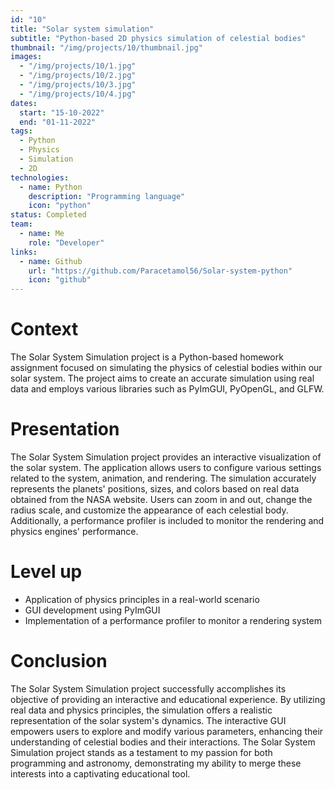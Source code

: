 ```yaml
---
id: "10"
title: "Solar system simulation"
subtitle: "Python-based 2D physics simulation of celestial bodies"
thumbnail: "/img/projects/10/thumbnail.jpg"
images:
  - "/img/projects/10/1.jpg"
  - "/img/projects/10/2.jpg"
  - "/img/projects/10/3.jpg"
  - "/img/projects/10/4.jpg"
dates:
  start: "15-10-2022"
  end: "01-11-2022"
tags:
  - Python
  - Physics
  - Simulation
  - 2D
technologies:
  - name: Python
    description: "Programming language"
    icon: "python"
status: Completed
team:
  - name: Me
    role: "Developer"
links:
  - name: Github
    url: "https://github.com/Paracetamol56/Solar-system-python"
    icon: "github"
---
```


# Context

The Solar System Simulation project is a Python-based homework assignment focused on simulating the physics of celestial bodies within our solar system. The project aims to create an accurate simulation using real data and employs various libraries such as PyImGUI, PyOpenGL, and GLFW.

# Presentation

The Solar System Simulation project provides an interactive visualization of the solar system. The application allows users to configure various settings related to the system, animation, and rendering. The simulation accurately represents the planets' positions, sizes, and colors based on real data obtained from the NASA website. Users can zoom in and out, change the radius scale, and customize the appearance of each celestial body. Additionally, a performance profiler is included to monitor the rendering and physics engines' performance.

# Level up

- Application of physics principles in a real-world scenario
- GUI development using PyImGUI
- Implementation of a performance profiler to monitor a rendering system

# Conclusion

The Solar System Simulation project successfully accomplishes its objective of providing an interactive and educational experience. By utilizing real data and physics principles, the simulation offers a realistic representation of the solar system's dynamics. The interactive GUI empowers users to explore and modify various parameters, enhancing their understanding of celestial bodies and their interactions. The Solar System Simulation project stands as a testament to my passion for both programming and astronomy, demonstrating my ability to merge these interests into a captivating educational tool.

